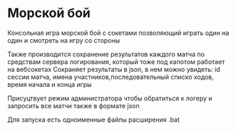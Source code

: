 # Морской бой
Консольная игра морской бой с сокетами позволяющий играть один на один и смотреть на игру со стороны

Также производится сохранение результатов каждого матча по средствам сервера логирования, который тоже под капотом работает на вебсокетах 
Сохраняет результаты в json, в нем можно увидеть: id сессии матча, имена участников,последовательный списко ходов, время начала и конца игры

Присуцтвует режим администратора чтобы обратиться к логеру и запросить все матчи также в формате json

Для запуска есть одноименные файлы расширения .bat